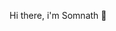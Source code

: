 Hi there, i'm Somnath 👋

<!--
**dessomu/dessomu** is a ✨ _special_ ✨ repository because its `README.md` (this file) appears on your GitHub profile.

Here are some ideas to get you started:

Trying hands on front end developemnt for last one ans half year. Looking forword to work on intersting projects.

Skills
![Alt text](https://example.com/image.jpg)

- 🤔 I’m looking for help with ..
- 💬 Ask me about ...
- 📫 How to reach me: ...
- 😄 Pronouns: ...
- ⚡ Fun fact: ...
-->
